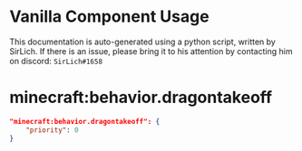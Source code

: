 # Vanilla Component Usage
This documentation is auto-generated using a python script, written by SirLich. If there is an issue, please bring it to his attention by contacting him on discord: `SirLich#1658`

# minecraft:behavior.dragontakeoff
```JSON
"minecraft:behavior.dragontakeoff": {
    "priority": 0
}
```

